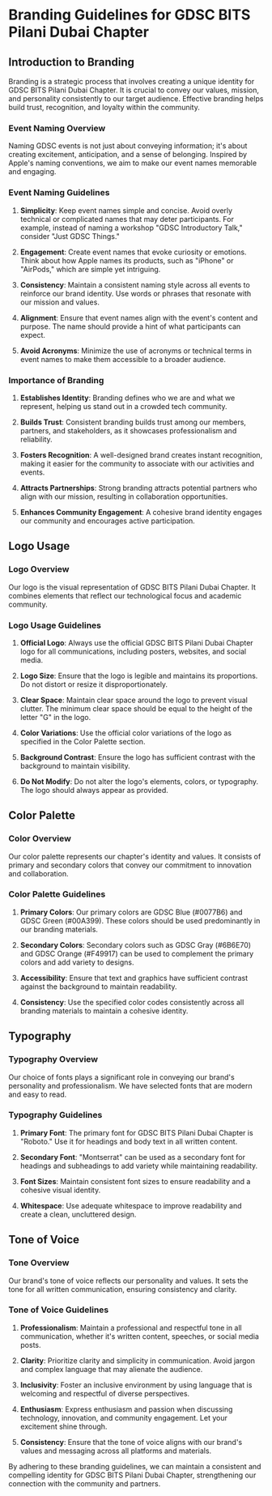 # Branding Guidelines for GDSC BITS Pilani Dubai Chapter

## Introduction to Branding

Branding is a strategic process that involves creating a unique identity for GDSC BITS Pilani Dubai Chapter. It is crucial to convey our values, mission, and personality consistently to our target audience. Effective branding helps build trust, recognition, and loyalty within the community.

### Event Naming Overview

Naming GDSC events is not just about conveying information; it's about creating excitement, anticipation, and a sense of belonging. Inspired by Apple's naming conventions, we aim to make our event names memorable and engaging.

### Event Naming Guidelines

1. **Simplicity**: Keep event names simple and concise. Avoid overly technical or complicated names that may deter participants. For example, instead of naming a workshop "GDSC Introductory Talk," consider "Just GDSC Things."

2. **Engagement**: Create event names that evoke curiosity or emotions. Think about how Apple names its products, such as "iPhone" or "AirPods," which are simple yet intriguing.

3. **Consistency**: Maintain a consistent naming style across all events to reinforce our brand identity. Use words or phrases that resonate with our mission and values.

4. **Alignment**: Ensure that event names align with the event's content and purpose. The name should provide a hint of what participants can expect.

5. **Avoid Acronyms**: Minimize the use of acronyms or technical terms in event names to make them accessible to a broader audience.

### Importance of Branding

1. **Establishes Identity**: Branding defines who we are and what we represent, helping us stand out in a crowded tech community.

2. **Builds Trust**: Consistent branding builds trust among our members, partners, and stakeholders, as it showcases professionalism and reliability.

3. **Fosters Recognition**: A well-designed brand creates instant recognition, making it easier for the community to associate with our activities and events.

4. **Attracts Partnerships**: Strong branding attracts potential partners who align with our mission, resulting in collaboration opportunities.

5. **Enhances Community Engagement**: A cohesive brand identity engages our community and encourages active participation.

## Logo Usage

### Logo Overview

Our logo is the visual representation of GDSC BITS Pilani Dubai Chapter. It combines elements that reflect our technological focus and academic community.

### Logo Usage Guidelines

1. **Official Logo**: Always use the official GDSC BITS Pilani Dubai Chapter logo for all communications, including posters, websites, and social media.

2. **Logo Size**: Ensure that the logo is legible and maintains its proportions. Do not distort or resize it disproportionately.

3. **Clear Space**: Maintain clear space around the logo to prevent visual clutter. The minimum clear space should be equal to the height of the letter "G" in the logo.

4. **Color Variations**: Use the official color variations of the logo as specified in the Color Palette section.

5. **Background Contrast**: Ensure the logo has sufficient contrast with the background to maintain visibility.

6. **Do Not Modify**: Do not alter the logo's elements, colors, or typography. The logo should always appear as provided.

## Color Palette

### Color Overview

Our color palette represents our chapter's identity and values. It consists of primary and secondary colors that convey our commitment to innovation and collaboration.

### Color Palette Guidelines

1. **Primary Colors**: Our primary colors are GDSC Blue (#0077B6) and GDSC Green (#00A399). These colors should be used predominantly in our branding materials.

2. **Secondary Colors**: Secondary colors such as GDSC Gray (#6B6E70) and GDSC Orange (#F49917) can be used to complement the primary colors and add variety to designs.

3. **Accessibility**: Ensure that text and graphics have sufficient contrast against the background to maintain readability.

4. **Consistency**: Use the specified color codes consistently across all branding materials to maintain a cohesive identity.

## Typography

### Typography Overview

Our choice of fonts plays a significant role in conveying our brand's personality and professionalism. We have selected fonts that are modern and easy to read.

### Typography Guidelines

1. **Primary Font**: The primary font for GDSC BITS Pilani Dubai Chapter is "Roboto." Use it for headings and body text in all written content.

2. **Secondary Font**: "Montserrat" can be used as a secondary font for headings and subheadings to add variety while maintaining readability.

3. **Font Sizes**: Maintain consistent font sizes to ensure readability and a cohesive visual identity.

4. **Whitespace**: Use adequate whitespace to improve readability and create a clean, uncluttered design.

## Tone of Voice

### Tone Overview

Our brand's tone of voice reflects our personality and values. It sets the tone for all written communication, ensuring consistency and clarity.

### Tone of Voice Guidelines

1. **Professionalism**: Maintain a professional and respectful tone in all communication, whether it's written content, speeches, or social media posts.

2. **Clarity**: Prioritize clarity and simplicity in communication. Avoid jargon and complex language that may alienate the audience.

3. **Inclusivity**: Foster an inclusive environment by using language that is welcoming and respectful of diverse perspectives.

4. **Enthusiasm**: Express enthusiasm and passion when discussing technology, innovation, and community engagement. Let your excitement shine through.

5. **Consistency**: Ensure that the tone of voice aligns with our brand's values and messaging across all platforms and materials.

By adhering to these branding guidelines, we can maintain a consistent and compelling identity for GDSC BITS Pilani Dubai Chapter, strengthening our connection with the community and partners.

